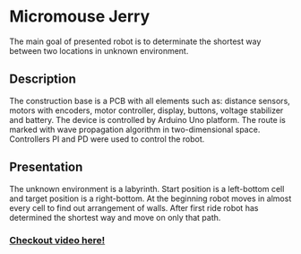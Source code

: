 # Micromouse Jerry

The main goal of presented robot is to determinate the shortest way between two locations in unknown environment.

## Description

The construction base is a PCB with all elements such as: distance sensors, motors with encoders, motor controller, display, buttons, voltage stabilizer and battery. The device is controlled by Arduino Uno platform. The route is marked with wave propagation algorithm in two-dimensional space. Controllers PI and PD were used to control the robot.

## Presentation

The unknown environment is a labyrinth. Start position is a left-bottom cell and target position is a right-bottom. At the beginning robot moves in almost every cell to find out arrangement of walls. After first ride robot has determined the shortest way and move on only that path.

### [Checkout video here!](https://www.youtube.com/watch?v=5ZXAKI9qJMU)
